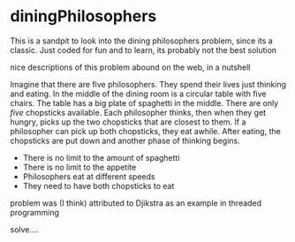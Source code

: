 # diningPhilosophers
This is a sandpit to look into the dining philosophers problem, since its a classic.  Just coded for fun and to learn, its probably not the best solution

nice descriptions of this problem abound on the web, in a nutshell 

Imagine that there are five philosophers.  They spend their lives just thinking and eating. In the middle of the dining room is a circular table with five chairs. The table has a big plate of spaghetti in the middle. There are only _five_ chopsticks available. Each philosopher thinks, then when they get hungry, picks up the two chopsticks that are closest to them. If a philosopher can pick up both chopsticks, they eat awhile. After eating, the chopsticks are put down and another phase of thinking begins.

- There is no limit to the amount of spaghetti
- There is no limit to the appetite
- Philosophers eat at different speeds
- They need to have both chopsticks to eat

problem was (I think) attributed to Djikstra as an example in threaded programming

solve....
